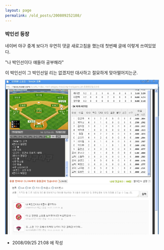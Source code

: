 ```yaml
---
layout: page
permalink: /old_posts/200809252108/
---
```


### 박인선 등장

네이버 야구 중계 보다가 우연히 댓글 새로고침을 했는데 첫번째 글에 이렇게 쓰여있었다.

"나 박인선이다 얘들아 공부해라"

이 박인선이 그 박인선일 리는 없겠지만 대사하고 절묘하게 맞아떨어지는군.

![c0003499_48db7f3bcd0b2.jpg](200809252108/c0003499_48db7f3bcd0b2.jpg)





- 2008/09/25 21:08 에 작성